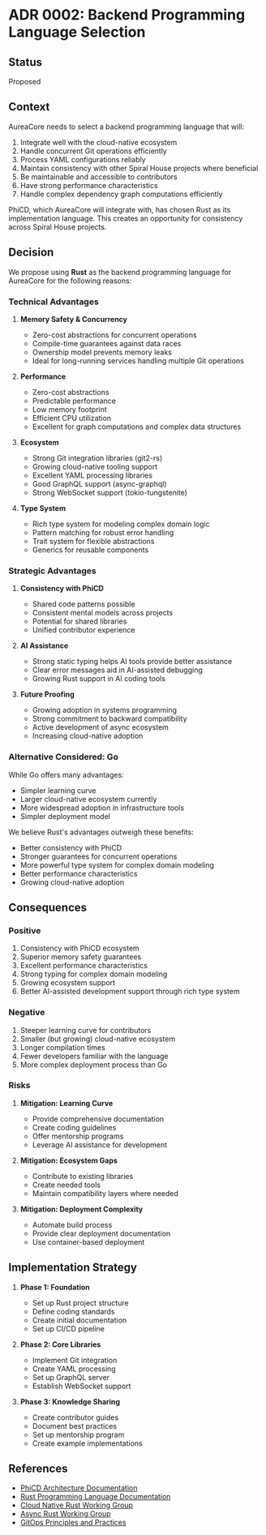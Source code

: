 # ADR 0002: Backend Programming Language Selection

## Status
Proposed

## Context
AureaCore needs to select a backend programming language that will:
1. Integrate well with the cloud-native ecosystem
2. Handle concurrent Git operations efficiently
3. Process YAML configurations reliably
4. Maintain consistency with other Spiral House projects where beneficial
5. Be maintainable and accessible to contributors
6. Have strong performance characteristics
7. Handle complex dependency graph computations efficiently

PhiCD, which AureaCore will integrate with, has chosen Rust as its implementation language. This creates an opportunity for consistency across Spiral House projects.

## Decision
We propose using **Rust** as the backend programming language for AureaCore for the following reasons:

### Technical Advantages
1. **Memory Safety & Concurrency**
   - Zero-cost abstractions for concurrent operations
   - Compile-time guarantees against data races
   - Ownership model prevents memory leaks
   - Ideal for long-running services handling multiple Git operations

2. **Performance**
   - Zero-cost abstractions
   - Predictable performance
   - Low memory footprint
   - Efficient CPU utilization
   - Excellent for graph computations and complex data structures

3. **Ecosystem**
   - Strong Git integration libraries (git2-rs)
   - Growing cloud-native tooling support
   - Excellent YAML processing libraries
   - Good GraphQL support (async-graphql)
   - Strong WebSocket support (tokio-tungstenite)

4. **Type System**
   - Rich type system for modeling complex domain logic
   - Pattern matching for robust error handling
   - Trait system for flexible abstractions
   - Generics for reusable components

### Strategic Advantages
1. **Consistency with PhiCD**
   - Shared code patterns possible
   - Consistent mental models across projects
   - Potential for shared libraries
   - Unified contributor experience

2. **AI Assistance**
   - Strong static typing helps AI tools provide better assistance
   - Clear error messages aid in AI-assisted debugging
   - Growing Rust support in AI coding tools

3. **Future Proofing**
   - Growing adoption in systems programming
   - Strong commitment to backward compatibility
   - Active development of async ecosystem
   - Increasing cloud-native adoption

### Alternative Considered: Go
While Go offers many advantages:
- Simpler learning curve
- Larger cloud-native ecosystem currently
- More widespread adoption in infrastructure tools
- Simpler deployment model

We believe Rust's advantages outweigh these benefits:
- Better consistency with PhiCD
- Stronger guarantees for concurrent operations
- More powerful type system for complex domain modeling
- Better performance characteristics
- Growing cloud-native adoption

## Consequences

### Positive
1. Consistency with PhiCD ecosystem
2. Superior memory safety guarantees
3. Excellent performance characteristics
4. Strong typing for complex domain modeling
5. Growing ecosystem support
6. Better AI-assisted development support through rich type system

### Negative
1. Steeper learning curve for contributors
2. Smaller (but growing) cloud-native ecosystem
3. Longer compilation times
4. Fewer developers familiar with the language
5. More complex deployment process than Go

### Risks
1. **Mitigation: Learning Curve**
   - Provide comprehensive documentation
   - Create coding guidelines
   - Offer mentorship programs
   - Leverage AI assistance for development

2. **Mitigation: Ecosystem Gaps**
   - Contribute to existing libraries
   - Create needed tools
   - Maintain compatibility layers where needed

3. **Mitigation: Deployment Complexity**
   - Automate build process
   - Provide clear deployment documentation
   - Use container-based deployment

## Implementation Strategy

1. **Phase 1: Foundation**
   - Set up Rust project structure
   - Define coding standards
   - Create initial documentation
   - Set up CI/CD pipeline

2. **Phase 2: Core Libraries**
   - Implement Git integration
   - Create YAML processing
   - Set up GraphQL server
   - Establish WebSocket support

3. **Phase 3: Knowledge Sharing**
   - Create contributor guides
   - Document best practices
   - Set up mentorship program
   - Create example implementations

## References
- [PhiCD Architecture Documentation](https://github.com/spiralhouse/phicd/tree/main/docs/architecture)
- [Rust Programming Language Documentation](https://doc.rust-lang.org/book/)
- [Cloud Native Rust Working Group](https://github.com/cncf/wg-rust)
- [Async Rust Working Group](https://rust-lang.github.io/async-book/)
- [GitOps Principles and Practices](https://opengitops.dev/) 